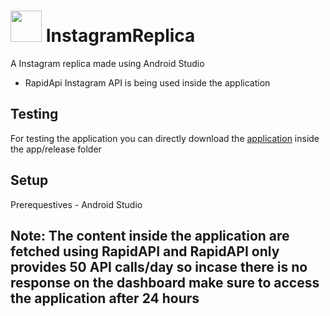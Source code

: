 # <img src="https://image.flaticon.com/icons/png/512/174/174855.png" width="50" height ="50"/> InstagramReplica
A Instagram replica made using Android Studio
- RapidApi Instagram API is being used inside the application 

## Testing
For testing the application you can directly download the [application](./app/release) inside the app/release folder

## Setup
Prerequestives - Android Studio

## Note: The content inside the application are fetched using RapidAPI and RapidAPI only provides 50 API calls/day so incase there is no response on the dashboard make sure to access the application after 24 hours 
